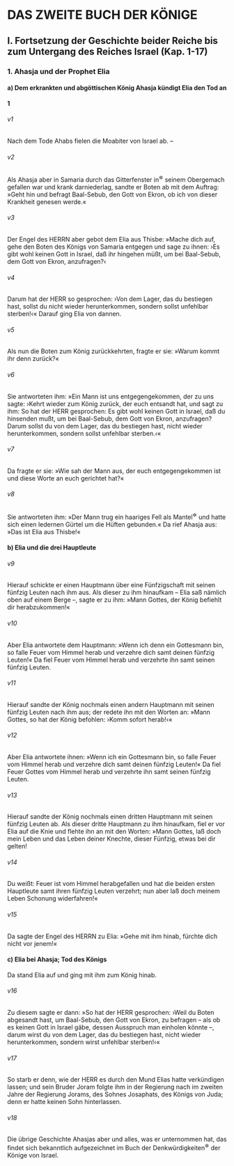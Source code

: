 # DAS ZWEITE BUCH DER KÖNIGE

## I. Fortsetzung der Geschichte beider Reiche bis zum Untergang des Reiches Israel (Kap. 1-17)

### 1. Ahasja und der Prophet Elia

#### a) Dem erkrankten und abgöttischen König Ahasja kündigt Elia den Tod an

__1__

###### v1
Nach dem Tode Ahabs fielen die Moabiter von Israel ab. –

###### v2
Als Ahasja aber in Samaria durch das Gitterfenster in<sup title="oder: an">&#x2732;</sup>
 seinem Obergemach gefallen war und krank darniederlag, sandte er Boten ab mit dem Auftrag: »Geht hin und befragt Baal-Sebub, den Gott von Ekron, ob ich von dieser Krankheit genesen werde.«

###### v3
Der Engel des HERRN aber gebot dem Elia aus Thisbe: »Mache dich auf, gehe den Boten des Königs von Samaria entgegen und sage zu ihnen: ›Es gibt wohl keinen Gott in Israel, daß ihr hingehen müßt, um bei Baal-Sebub, dem Gott von Ekron, anzufragen?‹

###### v4
Darum hat der HERR so gesprochen: ›Von dem Lager, das du bestiegen hast, sollst du nicht wieder herunterkommen, sondern sollst unfehlbar sterben!‹« Darauf ging Elia von dannen.


###### v5
Als nun die Boten zum König zurückkehrten, fragte er sie: »Warum kommt ihr denn zurück?«

###### v6
Sie antworteten ihm: »Ein Mann ist uns entgegengekommen, der zu uns sagte: ›Kehrt wieder zum König zurück, der euch entsandt hat, und sagt zu ihm: So hat der HERR gesprochen: Es gibt wohl keinen Gott in Israel, daß du hinsenden mußt, um bei Baal-Sebub, dem Gott von Ekron, anzufragen? Darum sollst du von dem Lager, das du bestiegen hast, nicht wieder herunterkommen, sondern sollst unfehlbar sterben.‹«

###### v7
Da fragte er sie: »Wie sah der Mann aus, der euch entgegengekommen ist und diese Worte an euch gerichtet hat?«

###### v8
Sie antworteten ihm: »Der Mann trug ein haariges Fell als Mantel<sup title="oder: einen haarigen Mantel">&#x2732;</sup>
 und hatte sich einen ledernen Gürtel um die Hüften gebunden.« Da rief Ahasja aus: »Das ist Elia aus Thisbe!«

#### b) Elia und die drei Hauptleute


###### v9
Hierauf schickte er einen Hauptmann über eine Fünfzigschaft mit seinen fünfzig Leuten nach ihm aus. Als dieser zu ihm hinaufkam – Elia saß nämlich oben auf einem Berge –, sagte er zu ihm: »Mann Gottes, der König befiehlt dir herabzukommen!«

###### v10
Aber Elia antwortete dem Hauptmann: »Wenn ich denn ein Gottesmann bin, so falle Feuer vom Himmel herab und verzehre dich samt deinen fünfzig Leuten!« Da fiel Feuer vom Himmel herab und verzehrte ihn samt seinen fünfzig Leuten.

###### v11
Hierauf sandte der König nochmals einen andern Hauptmann mit seinen fünfzig Leuten nach ihm aus; der redete ihn mit den Worten an: »Mann Gottes, so hat der König befohlen: ›Komm sofort herab!‹«

###### v12
Aber Elia antwortete ihnen: »Wenn ich ein Gottesmann bin, so falle Feuer vom Himmel herab und verzehre dich samt deinen fünfzig Leuten!« Da fiel Feuer Gottes vom Himmel herab und verzehrte ihn samt seinen fünfzig Leuten.

###### v13
Hierauf sandte der König nochmals einen dritten Hauptmann mit seinen fünfzig Leuten ab. Als dieser dritte Hauptmann zu ihm hinaufkam, fiel er vor Elia auf die Knie und flehte ihn an mit den Worten: »Mann Gottes, laß doch mein Leben und das Leben deiner Knechte, dieser Fünfzig, etwas bei dir gelten!

###### v14
Du weißt: Feuer ist vom Himmel herabgefallen und hat die beiden ersten Hauptleute samt ihren fünfzig Leuten verzehrt; nun aber laß doch meinem Leben Schonung widerfahren!«

###### v15
Da sagte der Engel des HERRN zu Elia: »Gehe mit ihm hinab, fürchte dich nicht vor jenem!«

#### c) Elia bei Ahasja; Tod des Königs

Da stand Elia auf und ging mit ihm zum König hinab.

###### v16
Zu diesem sagte er dann: »So hat der HERR gesprochen: ›Weil du Boten abgesandt hast, um Baal-Sebub, den Gott von Ekron, zu befragen – als ob es keinen Gott in Israel gäbe, dessen Ausspruch man einholen könnte –, darum wirst du von dem Lager, das du bestiegen hast, nicht wieder herunterkommen, sondern wirst unfehlbar sterben!‹«

###### v17
So starb er denn, wie der HERR es durch den Mund Elias hatte verkündigen lassen; und sein Bruder Joram folgte ihm in der Regierung nach im zweiten Jahre der Regierung Jorams, des Sohnes Josaphats, des Königs von Juda; denn er hatte keinen Sohn hinterlassen.

###### v18
Die übrige Geschichte Ahasjas aber und alles, was er unternommen hat, das findet sich bekanntlich aufgezeichnet im Buch der Denkwürdigkeiten<sup title="oder: Chronik">&#x2732;</sup>
 der Könige von Israel.